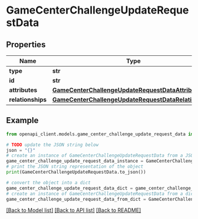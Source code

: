 # GameCenterChallengeUpdateRequestData


## Properties

Name | Type | Description | Notes
------------ | ------------- | ------------- | -------------
**type** | **str** |  | 
**id** | **str** |  | 
**attributes** | [**GameCenterChallengeUpdateRequestDataAttributes**](GameCenterChallengeUpdateRequestDataAttributes.md) |  | [optional] 
**relationships** | [**GameCenterChallengeUpdateRequestDataRelationships**](GameCenterChallengeUpdateRequestDataRelationships.md) |  | [optional] 

## Example

```python
from openapi_client.models.game_center_challenge_update_request_data import GameCenterChallengeUpdateRequestData

# TODO update the JSON string below
json = "{}"
# create an instance of GameCenterChallengeUpdateRequestData from a JSON string
game_center_challenge_update_request_data_instance = GameCenterChallengeUpdateRequestData.from_json(json)
# print the JSON string representation of the object
print(GameCenterChallengeUpdateRequestData.to_json())

# convert the object into a dict
game_center_challenge_update_request_data_dict = game_center_challenge_update_request_data_instance.to_dict()
# create an instance of GameCenterChallengeUpdateRequestData from a dict
game_center_challenge_update_request_data_from_dict = GameCenterChallengeUpdateRequestData.from_dict(game_center_challenge_update_request_data_dict)
```
[[Back to Model list]](../README.md#documentation-for-models) [[Back to API list]](../README.md#documentation-for-api-endpoints) [[Back to README]](../README.md)


